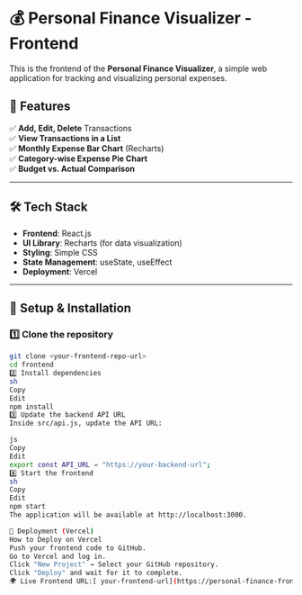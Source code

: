 # 💰 Personal Finance Visualizer - Frontend

This is the frontend of the **Personal Finance Visualizer**, a simple web application for tracking and visualizing personal expenses.

## 🎨 Features
✅ **Add, Edit, Delete** Transactions  
✅ **View Transactions in a List**  
✅ **Monthly Expense Bar Chart** (Recharts)  
✅ **Category-wise Expense Pie Chart**  
✅ **Budget vs. Actual Comparison**  

---

## 🛠️ Tech Stack
- **Frontend**: React.js  
- **UI Library**: Recharts (for data visualization)  
- **Styling**: Simple CSS  
- **State Management**: useState, useEffect  
- **Deployment**: Vercel  

---

## 🔧 Setup & Installation

### 1️⃣ Clone the repository
```sh
git clone <your-frontend-repo-url>
cd frontend
2️⃣ Install dependencies
sh
Copy
Edit
npm install
3️⃣ Update the backend API URL
Inside src/api.js, update the API URL:

js
Copy
Edit
export const API_URL = "https://your-backend-url";
4️⃣ Start the frontend
sh
Copy
Edit
npm start
The application will be available at http://localhost:3000.

📡 Deployment (Vercel)
How to Deploy on Vercel
Push your frontend code to GitHub.
Go to Vercel and log in.
Click "New Project" → Select your GitHub repository.
Click "Deploy" and wait for it to complete.
🌍 Live Frontend URL:[ your-frontend-url](https://personal-finance-frontend-three.vercel.app/)
